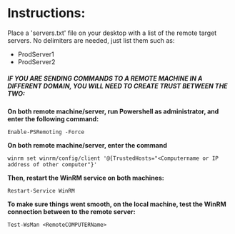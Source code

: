 # Instructions: 
Place a 'servers.txt' file on your desktop with a list of the remote target servers. No delimiters are needed, just list them such as:

- ProdServer1
- ProdServer2  

##### **IF YOU ARE SENDING COMMANDS TO A REMOTE MACHINE IN A DIFFERENT DOMAIN, YOU WILL NEED TO CREATE TRUST BETWEEN THE TWO:**
 
**On both remote machine/server, run Powershell as administrator, and enter the following command:**
  
    
    Enable-PSRemoting -Force

**On both remote machine/server, enter the command**
  
    
    winrm set winrm/config/client '@{TrustedHosts="<Computername or IP address of other computer"}'

**Then, restart the WinRM service on both machines:**
  
    
    Restart-Service WinRM

**To make sure things went smooth, on the local machine, test the WinRM connection between to the remote server:**
  
    
    Test-WsMan <RemoteCOMPUTERName>

